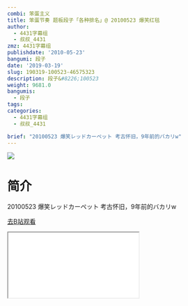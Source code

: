 ```yaml
---
combi: 笨蛋主义
title: 笨蛋节奏 题板段子「各种排名」@ 20100523 爆笑红毯
author:
  - 4431字幕组
  - 叔叔_4431
zmz: 4431字幕组
publishdate: '2010-05-23'
bangumi: 段子
date: '2019-03-19'
slug: 190319-100523-46575323
description: 段子&#8226;100523
weight: 9681.0
bangumis: 
  - 段子
tags:
categories:
  - 4431字幕组
  - 叔叔_4431

brief: "20100523 爆笑レッドカーペット 考古怀旧，9年前的バカリw"
---
```

![](https://i.imgur.com/uUhIXKm.jpg)
# 简介  
20100523 爆笑レッドカーペット
考古怀旧，9年前的バカリw  

[去B站观看](https://www.bilibili.com/video/av46575323/)
<div class ="resp-container"><iframe class="testiframe" src="//player.bilibili.com/player.html?aid=46575323"", scrolling="no", allowfullscreen="true" > </iframe></div> 

